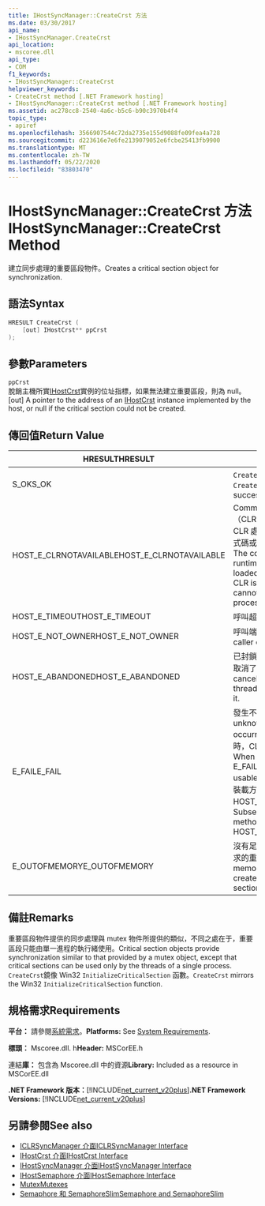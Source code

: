 ```yaml
---
title: IHostSyncManager::CreateCrst 方法
ms.date: 03/30/2017
api_name:
- IHostSyncManager.CreateCrst
api_location:
- mscoree.dll
api_type:
- COM
f1_keywords:
- IHostSyncManager::CreateCrst
helpviewer_keywords:
- CreateCrst method [.NET Framework hosting]
- IHostSyncManager::CreateCrst method [.NET Framework hosting]
ms.assetid: ac278cc8-2540-4a6c-b5c6-b90c3970b4f4
topic_type:
- apiref
ms.openlocfilehash: 3566907544c72da2735e155d9088fe09fea4a728
ms.sourcegitcommit: d223616e7e6fe2139079052e6fcbe25413fb9900
ms.translationtype: MT
ms.contentlocale: zh-TW
ms.lasthandoff: 05/22/2020
ms.locfileid: "83803470"
---
```

# <a name="ihostsyncmanagercreatecrst-method"></a><span data-ttu-id="deafd-102">IHostSyncManager::CreateCrst 方法</span><span class="sxs-lookup"><span data-stu-id="deafd-102">IHostSyncManager::CreateCrst Method</span></span>
<span data-ttu-id="deafd-103">建立同步處理的重要區段物件。</span><span class="sxs-lookup"><span data-stu-id="deafd-103">Creates a critical section object for synchronization.</span></span>  
  
## <a name="syntax"></a><span data-ttu-id="deafd-104">語法</span><span class="sxs-lookup"><span data-stu-id="deafd-104">Syntax</span></span>  
  
```cpp  
HRESULT CreateCrst (  
    [out] IHostCrst** ppCrst  
);  
```  
  
## <a name="parameters"></a><span data-ttu-id="deafd-105">參數</span><span class="sxs-lookup"><span data-stu-id="deafd-105">Parameters</span></span>  
 `ppCrst`  
 <span data-ttu-id="deafd-106">脫銷主機所實[IHostCrst](ihostcrst-interface.md)實例的位址指標，如果無法建立重要區段，則為 null。</span><span class="sxs-lookup"><span data-stu-id="deafd-106">[out] A pointer to the address of an [IHostCrst](ihostcrst-interface.md) instance implemented by the host, or null if the critical section could not be created.</span></span>  
  
## <a name="return-value"></a><span data-ttu-id="deafd-107">傳回值</span><span class="sxs-lookup"><span data-stu-id="deafd-107">Return Value</span></span>  
  
|<span data-ttu-id="deafd-108">HRESULT</span><span class="sxs-lookup"><span data-stu-id="deafd-108">HRESULT</span></span>|<span data-ttu-id="deafd-109">描述</span><span class="sxs-lookup"><span data-stu-id="deafd-109">Description</span></span>|  
|-------------|-----------------|  
|<span data-ttu-id="deafd-110">S_OK</span><span class="sxs-lookup"><span data-stu-id="deafd-110">S_OK</span></span>|<span data-ttu-id="deafd-111">`CreateCrst`已成功傳回。</span><span class="sxs-lookup"><span data-stu-id="deafd-111">`CreateCrst` returned successfully.</span></span>|  
|<span data-ttu-id="deafd-112">HOST_E_CLRNOTAVAILABLE</span><span class="sxs-lookup"><span data-stu-id="deafd-112">HOST_E_CLRNOTAVAILABLE</span></span>|<span data-ttu-id="deafd-113">Common language runtime （CLR）尚未載入進程中，或 CLR 處於無法執行 managed 程式碼或成功處理呼叫的狀態。</span><span class="sxs-lookup"><span data-stu-id="deafd-113">The common language runtime (CLR) has not been loaded into a process, or the CLR is in a state in which it cannot run managed code or process the call successfully.</span></span>|  
|<span data-ttu-id="deafd-114">HOST_E_TIMEOUT</span><span class="sxs-lookup"><span data-stu-id="deafd-114">HOST_E_TIMEOUT</span></span>|<span data-ttu-id="deafd-115">呼叫超時。</span><span class="sxs-lookup"><span data-stu-id="deafd-115">The call timed out.</span></span>|  
|<span data-ttu-id="deafd-116">HOST_E_NOT_OWNER</span><span class="sxs-lookup"><span data-stu-id="deafd-116">HOST_E_NOT_OWNER</span></span>|<span data-ttu-id="deafd-117">呼叫端沒有擁有鎖定。</span><span class="sxs-lookup"><span data-stu-id="deafd-117">The caller does not own the lock.</span></span>|  
|<span data-ttu-id="deafd-118">HOST_E_ABANDONED</span><span class="sxs-lookup"><span data-stu-id="deafd-118">HOST_E_ABANDONED</span></span>|<span data-ttu-id="deafd-119">已封鎖的執行緒或光纖在等候時取消了事件。</span><span class="sxs-lookup"><span data-stu-id="deafd-119">An event was canceled while a blocked thread or fiber was waiting on it.</span></span>|  
|<span data-ttu-id="deafd-120">E_FAIL</span><span class="sxs-lookup"><span data-stu-id="deafd-120">E_FAIL</span></span>|<span data-ttu-id="deafd-121">發生不明的嚴重失敗。</span><span class="sxs-lookup"><span data-stu-id="deafd-121">An unknown catastrophic failure occurred.</span></span> <span data-ttu-id="deafd-122">當方法傳回 E_FAIL 時，CLR 就無法在進程內使用。</span><span class="sxs-lookup"><span data-stu-id="deafd-122">When a method returns E_FAIL, the CLR is no longer usable within the process.</span></span> <span data-ttu-id="deafd-123">對裝載方法的後續呼叫會傳回 HOST_E_CLRNOTAVAILABLE。</span><span class="sxs-lookup"><span data-stu-id="deafd-123">Subsequent calls to hosting methods return HOST_E_CLRNOTAVAILABLE.</span></span>|  
|<span data-ttu-id="deafd-124">E_OUTOFMEMORY</span><span class="sxs-lookup"><span data-stu-id="deafd-124">E_OUTOFMEMORY</span></span>|<span data-ttu-id="deafd-125">沒有足夠的記憶體可用來建立要求的重要區段。</span><span class="sxs-lookup"><span data-stu-id="deafd-125">Not enough memory was available to create the requested critical section.</span></span>|  
  
## <a name="remarks"></a><span data-ttu-id="deafd-126">備註</span><span class="sxs-lookup"><span data-stu-id="deafd-126">Remarks</span></span>  
 <span data-ttu-id="deafd-127">重要區段物件提供的同步處理與 mutex 物件所提供的類似，不同之處在于，重要區段只能由單一進程的執行緒使用。</span><span class="sxs-lookup"><span data-stu-id="deafd-127">Critical section objects provide synchronization similar to that provided by a mutex object, except that critical sections can be used only by the threads of a single process.</span></span> <span data-ttu-id="deafd-128">`CreateCrst`鏡像 Win32 `InitializeCriticalSection` 函數。</span><span class="sxs-lookup"><span data-stu-id="deafd-128">`CreateCrst` mirrors the Win32 `InitializeCriticalSection` function.</span></span>  
  
## <a name="requirements"></a><span data-ttu-id="deafd-129">規格需求</span><span class="sxs-lookup"><span data-stu-id="deafd-129">Requirements</span></span>  
 <span data-ttu-id="deafd-130">**平台：** 請參閱[系統需求](../../get-started/system-requirements.md)。</span><span class="sxs-lookup"><span data-stu-id="deafd-130">**Platforms:** See [System Requirements](../../get-started/system-requirements.md).</span></span>  
  
 <span data-ttu-id="deafd-131">**標頭：** Mscoree.dll. h</span><span class="sxs-lookup"><span data-stu-id="deafd-131">**Header:** MSCorEE.h</span></span>  
  
 <span data-ttu-id="deafd-132">連結**庫：** 包含為 Mscoree.dll 中的資源</span><span class="sxs-lookup"><span data-stu-id="deafd-132">**Library:** Included as a resource in MSCorEE.dll</span></span>  
  
 <span data-ttu-id="deafd-133">**.NET Framework 版本：**[!INCLUDE[net_current_v20plus](../../../../includes/net-current-v20plus-md.md)]</span><span class="sxs-lookup"><span data-stu-id="deafd-133">**.NET Framework Versions:** [!INCLUDE[net_current_v20plus](../../../../includes/net-current-v20plus-md.md)]</span></span>  
  
## <a name="see-also"></a><span data-ttu-id="deafd-134">另請參閱</span><span class="sxs-lookup"><span data-stu-id="deafd-134">See also</span></span>

- [<span data-ttu-id="deafd-135">ICLRSyncManager 介面</span><span class="sxs-lookup"><span data-stu-id="deafd-135">ICLRSyncManager Interface</span></span>](iclrsyncmanager-interface.md)
- [<span data-ttu-id="deafd-136">IHostCrst 介面</span><span class="sxs-lookup"><span data-stu-id="deafd-136">IHostCrst Interface</span></span>](ihostcrst-interface.md)
- [<span data-ttu-id="deafd-137">IHostSyncManager 介面</span><span class="sxs-lookup"><span data-stu-id="deafd-137">IHostSyncManager Interface</span></span>](ihostsyncmanager-interface.md)
- [<span data-ttu-id="deafd-138">IHostSemaphore 介面</span><span class="sxs-lookup"><span data-stu-id="deafd-138">IHostSemaphore Interface</span></span>](ihostsemaphore-interface.md)
- [<span data-ttu-id="deafd-139">Mutex</span><span class="sxs-lookup"><span data-stu-id="deafd-139">Mutexes</span></span>](../../../standard/threading/mutexes.md)
- [<span data-ttu-id="deafd-140">Semaphore 和 SemaphoreSlim</span><span class="sxs-lookup"><span data-stu-id="deafd-140">Semaphore and SemaphoreSlim</span></span>](../../../standard/threading/semaphore-and-semaphoreslim.md)
